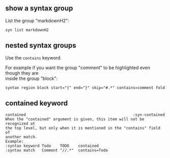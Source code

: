 ## show a syntax group

List the group "markdownH2":
```
syn list markdownH2
```

## nested syntax groups

Use the `contains` keyword.

For example if you want the group "comment" to be highlighted even though they are \
inside the group "block":
```
syntax region block start="{" end="}" skip="#.*" contains=comment fold
```

## contained keyword

```
contained                                               :syn-contained
When the "contained" argument is given, this item will not be recognized at
the top level, but only when it is mentioned in the "contains" field of
another match.
Example:
:syntax keyword Todo    TODO    contained
:syntax match   Comment "//.*"  contains=Todo
```
